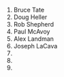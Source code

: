 1. Bruce Tate
2. Doug Heller
3. Rob Shepherd
4. Paul McAvoy
5. Alex Landman
6. Joseph LaCava
7. 
8. 
9. 
